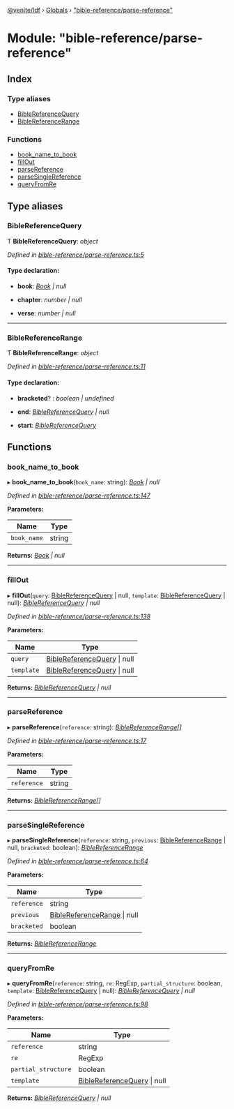 [@venite/ldf](../README.md) › [Globals](../globals.md) › ["bible-reference/parse-reference"](_bible_reference_parse_reference_.md)

# Module: "bible-reference/parse-reference"

## Index

### Type aliases

* [BibleReferenceQuery](_bible_reference_parse_reference_.md#biblereferencequery)
* [BibleReferenceRange](_bible_reference_parse_reference_.md#biblereferencerange)

### Functions

* [book_name_to_book](_bible_reference_parse_reference_.md#book_name_to_book)
* [fillOut](_bible_reference_parse_reference_.md#fillout)
* [parseReference](_bible_reference_parse_reference_.md#parsereference)
* [parseSingleReference](_bible_reference_parse_reference_.md#parsesinglereference)
* [queryFromRe](_bible_reference_parse_reference_.md#queryfromre)

## Type aliases

###  BibleReferenceQuery

Ƭ **BibleReferenceQuery**: *object*

*Defined in [bible-reference/parse-reference.ts:5](https://github.com/gbj/venite/blob/681c6764/ldf/src/bible-reference/parse-reference.ts#L5)*

#### Type declaration:

* **book**: *[Book](../enums/_bible_reference_book_.book.md) | null*

* **chapter**: *number | null*

* **verse**: *number | null*

___

###  BibleReferenceRange

Ƭ **BibleReferenceRange**: *object*

*Defined in [bible-reference/parse-reference.ts:11](https://github.com/gbj/venite/blob/681c6764/ldf/src/bible-reference/parse-reference.ts#L11)*

#### Type declaration:

* **bracketed**? : *boolean | undefined*

* **end**: *[BibleReferenceQuery](_bible_reference_parse_reference_.md#biblereferencequery) | null*

* **start**: *[BibleReferenceQuery](_bible_reference_parse_reference_.md#biblereferencequery)*

## Functions

###  book_name_to_book

▸ **book_name_to_book**(`book_name`: string): *[Book](../enums/_bible_reference_book_.book.md) | null*

*Defined in [bible-reference/parse-reference.ts:147](https://github.com/gbj/venite/blob/681c6764/ldf/src/bible-reference/parse-reference.ts#L147)*

**Parameters:**

Name | Type |
------ | ------ |
`book_name` | string |

**Returns:** *[Book](../enums/_bible_reference_book_.book.md) | null*

___

###  fillOut

▸ **fillOut**(`query`: [BibleReferenceQuery](_bible_reference_parse_reference_.md#biblereferencequery) | null, `template`: [BibleReferenceQuery](_bible_reference_parse_reference_.md#biblereferencequery) | null): *[BibleReferenceQuery](_bible_reference_parse_reference_.md#biblereferencequery) | null*

*Defined in [bible-reference/parse-reference.ts:138](https://github.com/gbj/venite/blob/681c6764/ldf/src/bible-reference/parse-reference.ts#L138)*

**Parameters:**

Name | Type |
------ | ------ |
`query` | [BibleReferenceQuery](_bible_reference_parse_reference_.md#biblereferencequery) &#124; null |
`template` | [BibleReferenceQuery](_bible_reference_parse_reference_.md#biblereferencequery) &#124; null |

**Returns:** *[BibleReferenceQuery](_bible_reference_parse_reference_.md#biblereferencequery) | null*

___

###  parseReference

▸ **parseReference**(`reference`: string): *[BibleReferenceRange](_bible_reference_parse_reference_.md#biblereferencerange)[]*

*Defined in [bible-reference/parse-reference.ts:17](https://github.com/gbj/venite/blob/681c6764/ldf/src/bible-reference/parse-reference.ts#L17)*

**Parameters:**

Name | Type |
------ | ------ |
`reference` | string |

**Returns:** *[BibleReferenceRange](_bible_reference_parse_reference_.md#biblereferencerange)[]*

___

###  parseSingleReference

▸ **parseSingleReference**(`reference`: string, `previous`: [BibleReferenceRange](_bible_reference_parse_reference_.md#biblereferencerange) | null, `bracketed`: boolean): *[BibleReferenceRange](_bible_reference_parse_reference_.md#biblereferencerange)*

*Defined in [bible-reference/parse-reference.ts:64](https://github.com/gbj/venite/blob/681c6764/ldf/src/bible-reference/parse-reference.ts#L64)*

**Parameters:**

Name | Type |
------ | ------ |
`reference` | string |
`previous` | [BibleReferenceRange](_bible_reference_parse_reference_.md#biblereferencerange) &#124; null |
`bracketed` | boolean |

**Returns:** *[BibleReferenceRange](_bible_reference_parse_reference_.md#biblereferencerange)*

___

###  queryFromRe

▸ **queryFromRe**(`reference`: string, `re`: RegExp, `partial_structure`: boolean, `template`: [BibleReferenceQuery](_bible_reference_parse_reference_.md#biblereferencequery) | null): *[BibleReferenceQuery](_bible_reference_parse_reference_.md#biblereferencequery) | null*

*Defined in [bible-reference/parse-reference.ts:98](https://github.com/gbj/venite/blob/681c6764/ldf/src/bible-reference/parse-reference.ts#L98)*

**Parameters:**

Name | Type |
------ | ------ |
`reference` | string |
`re` | RegExp |
`partial_structure` | boolean |
`template` | [BibleReferenceQuery](_bible_reference_parse_reference_.md#biblereferencequery) &#124; null |

**Returns:** *[BibleReferenceQuery](_bible_reference_parse_reference_.md#biblereferencequery) | null*
